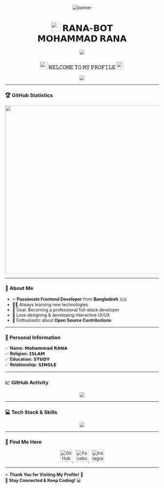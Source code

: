 <p align="center">
  <img src="https://i.imgur.com/TjS1k6e.jpeg" alt="banner">
</p>

<h1 align="center">
  <img src="./dashboard/images/logo-non-bg.png" width="30px">  
  𝗥𝗔𝗡𝗔-𝗕𝗢𝗧 
  <br>  
  𝗠𝗢𝗛𝗔𝗠𝗠𝗔𝗗 𝗥𝗔𝗡𝗔  
</h1>

<p align="center">
  <img src="https://img.shields.io/badge/I Am RANA %20BANGLADESHI- NOOB PROGRAMMER-green?colorA=%23ff0000&colorB=%23017e40&style=flat-square">
</p>

<h3 align="center">
  <img src="https://emoji.discord.st/emojis/768b108d-274f-4f44-a634-8477b16efce7.gif" width="25">
  𝚆𝙴𝙻𝙲𝙾𝙼𝙴 𝚃𝙾 𝙼𝚈 𝙿𝚁𝙾𝙵𝙸𝙻𝙴  
  <img src="https://emoji.discord.st/emojis/768b108d-274f-4f44-a634-8477b16efce7.gif" width="25">
</h3>

<p align="center">
  <img src="https://readme-typing-svg.herokuapp.com?color=%23F70B10&size=27&center=true&vCenter=true&lines=𝙸+𝙰𝙼+𝙸𝙽𝙽𝙾𝙲𝙴𝙽𝚃+𝙱𝙾𝚈;𝙸𝚃'𝚜+𝙽𝙾𝚃+𝙹𝚄𝚂𝚃+𝙰+𝙽𝙰𝙼𝙴+𝙱𝚁𝙾;𝙸𝚃'𝚜+𝙰+𝙱𝚁𝙰𝙽𝙳;𝚃𝙷𝙰𝙽𝙺+𝚈𝙾𝚄+𝙴𝚅𝙴𝚁𝚈𝙾𝙽𝙴;𝙻𝙾𝚅e+𝚄+𝙰𝙻𝙻+𝙵𝚁𝙸𝙴𝙽𝙳𝚂">
</p>

---

### 🏆 **GitHub Statistics**
<p align="center">
  <a href="https://github.com/Xaico-RANA">
    <img width=550 src="https://github-profile-trophy.vercel.app/?username=Xaico-RANA&theme=dracula&no-frame=true&title=Followers,Stars,Commit,Repository,Issues"/>
  </a>
</p>

---

### 🌟 **About Me**
- 🔥 **Passionate Frontend Developer** from **Bangladesh** 🇧🇩  
- 👨‍💻 Always learning new technologies  
- 🎯 Goal: Becoming a professional full-stack developer  
- 🎨 Love designing & developing interactive UI/UX  
- 🚀 Enthusiastic about **Open Source Contributions**  

---

### 📌 **Personal Information**
✅ **Name:** 𝗠𝗼𝗵𝗮𝗺𝗺𝗮𝗱 𝗥𝗔𝗡𝗔  
✅ **Religion:** 𝗜𝗦𝗟𝗔𝗠  
✅ **Education:** 𝗦𝗧𝗨𝗗𝗬  
✅ **Relationship:** 𝗦𝗜𝗡𝗚𝗟𝗘  

---

### 📈 **GitHub Activity**
<p align="center">
  <img src="https://github-readme-stats.vercel.app/api?username=Xaico-RANA&show_icons=true&theme=radical">
</p>

---

### 💻 **Tech Stack & Skills**
<p align="center">
  <img src="https://skillicons.dev/icons?i=html,css,js,bootstrap,tailwind,react,nodejs,express,mongodb,github,git,vscode,figma" />
</p>

---

### 🔗 **Find Me Here**
<p align="center">
  <a href="https://github.com/Xaico-RANA">
    <img alt="GitHub" width="40px" src="https://cdn.jsdelivr.net/npm/simple-icons@3.0.1/icons/github.svg">
  </a>
  &nbsp;
  <a href="https://fb.com/XAICO.RANA">
    <img alt="Facebook" width="40px" src="https://raw.githubusercontent.com/rahuldkjain/github-profile-readme-generator/master/src/images/icons/Social/facebook.svg">
  </a>
  &nbsp;
  <a href="https://www.instagram.com/mr_bayjid120">
    <img alt="Instagram" width="40px" src="https://raw.githubusercontent.com/rahuldkjain/github-profile-readme-generator/master/src/images/icons/Social/instagram.svg">
  </a>
</p>

---

🔥 **Thank You for Visiting My Profile!** 🚀  
💙 **Stay Connected & Keep Coding!** 💻
